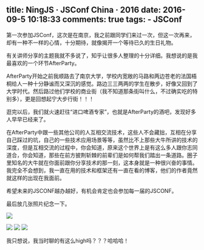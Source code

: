 title: NingJS · JSConf China · 2016
date: 2016-09-5 10:18:33
comments: true
tags:
    - JSConf
---

第一次参加JSConf，这次是在南京，我之前跟同学们来过一次，但这一次再来，却有一种不一样的心情，十分期待，就像揭开一个等待已久的生日礼物。

<!-- more -->

有关讲师分享的主题我就不多说了，知乎让很多人整理的十分详细。我想说的是我最喜欢的一个环节AfterParty。

AfterParty开始之前我顺路去了南京大学，学校内宽敞的马路和两边苍老的法国梧桐给人一种十分静谧而又深沉的感觉。路边三三两两的学生在散步，好像又回到了大学时代。然后路过他们学校的商业街（我不知道那条街叫什么，不过确实吃的特别多），更是回想起宁大步行街！！！


逛完以后，我们就火速赶往“进口啤酒专家”，也就是AfterParty的酒吧，发现好多人早早已经来了。

在AfterParty中跟一些其他公司的人互相交流技术，这些人不会藏拙，互相在分享自己踩过的坑，自己的一些技术应用场景等等，虽然比不上那些大牛所讲的技术的深度，但是互相交流的过程中，你会知道，原来这个世界上是有这么多人跟你志同道合，你会知道，那些在前方披荆斩棘的前辈们是如何帮我们踏出一条道路。圈子里知名的大牛就在你面前跟你分享技术的那一刻，这本身就是一种很兴奋的事情。我完全不会想到，我一直在用的技术和框架还有一直在看的博客，他们的作者竟然就这样的出现在我面前。

希望未来的JSCONF越办越好，有机会肯定也会参加每一届的JSCONF。

最后放几张照片纪念一下。

![](http://7xpp66.com1.z0.glb.clouddn.com/mmexport1472912221452.jpg)

![](http://7xpp66.com1.z0.glb.clouddn.com/P60903-085148.jpg)
![](http://7xpp66.com1.z0.glb.clouddn.com/img-a717a9e361efb587153840b413de83d9.jpg)
![](http://7xpp66.com1.z0.glb.clouddn.com/img-9978e97abf7e574111757f2fbe75a454.jpg)

我只想说，我当时聊的有这么high吗？？？哈哈哈！
